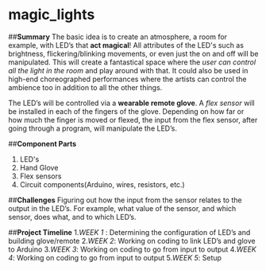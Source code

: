 # magic_lights
##**Summary** 
The basic idea is to create an atmosphere, a room for example, with LED’s that **act magical**! All attributes of the LED's such as brightness, flickering/blinking movements, or even just the on and off will be manipulated. This will create a fantastical space where the *user can control all the light in the room* and play around with that. It could also be used in high-end choreographed performances where the artists can control the ambience too in addition to all the other things.

The LED’s will be controlled via a **wearable remote glove**. A *flex sensor* will be installed in each of the fingers of the glove. Depending on how far or how much the finger is moved or flexed, the input from the flex sensor, after going through a program, will manipulate the LED’s. 


##**Component Parts**
1. LED's
2. Hand Glove
3. Flex sensors
4. Circuit components(Arduino, wires, resistors, etc.)


##**Challenges**
Figuring out how the input from the sensor relates to the output in the LED’s. For example, what value of the sensor, and which sensor, does what, and to which LED’s.


##**Project Timeline**
1.*WEEK 1* : Determining the configuration of LED’s and building glove/remote
2.*WEEK 2*: Working on coding to link LED’s and glove to Arduino
3.*WEEK 3*: Working on coding to go from input to output
4.*WEEK 4*: Working on coding to go from input to output
5.*WEEK 5*: Setup

